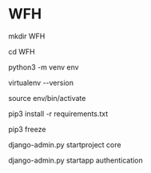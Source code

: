 # WFH
mkdir WFH

cd WFH

python3 -m venv env


virtualenv --version


source env/bin/activate

pip3 install -r requirements.txt

pip3 freeze

django-admin.py startproject core

django-admin.py startapp authentication
